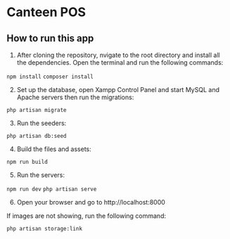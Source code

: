 # Canteen POS

## How to run this app

1. After cloning the repository, nvigate to the root directory and install all the dependencies.
Open the terminal and run the following commands:

`npm install`
`composer install`

2. Set up the database, open Xampp Control Panel and start MySQL and Apache servers then run the migrations:

`php artisan migrate`

3. Run the seeders:

`php artisan db:seed`

4. Build the files and assets:

`npm run build`

5. Run the servers:

`npm run dev`
`php artisan serve`

6. Open your browser and go to http://localhost:8000

If images are not showing, run the following command:

`php artisan storage:link`

